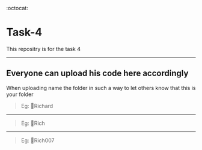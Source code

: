 :octocat: 
# Task-4
This repositry is for the task 4 

---
Everyone can upload his code here accordingly
---

When uploading name the folder in such a way to let others know that this is your folder 

>Eg: :file_folder:Richard
---
>Eg: :file_folder:Rich
---
>Eg: :file_folder:Rich007 
